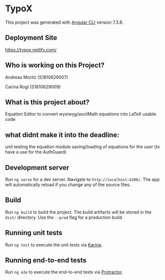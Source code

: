 # TypoX

This project was generated with [Angular CLI](https://github.com/angular/angular-cli) version 7.3.8.

## Deployment Site
https://typox.netlify.com/

## Who is working on this Project?
Andreas Moritz (S1810629007)

Carina Rogl (S1810629009)

## What is this project about?
Equation Editor to convert wysiwyg/asciiMath equations into LaTeX usable code

## what didnt make it into the deadline:
unit testing the equation module
saving/loading of equations for the user (to have a use for the AuthGuard)

## Development server

Run `ng serve` for a dev server. Navigate to `http://localhost:4200/`. The app will automatically reload if you change any of the source files.

## Build

Run `ng build` to build the project. The build artifacts will be stored in the `dist/` directory. Use the `--prod` flag for a production build.

## Running unit tests

Run `ng test` to execute the unit tests via [Karma](https://karma-runner.github.io).

## Running end-to-end tests

Run `ng e2e` to execute the end-to-end tests via [Protractor](http://www.protractortest.org/).
